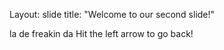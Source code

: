 
Layout: slide
title: "Welcome to our second slide!"

la de freakin da
Hit the left arrow to go back!
